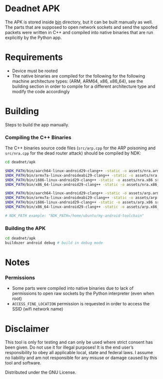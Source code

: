 # Deadnet APK

The APK is stored inside [bin](https://github.com/flashnuke/deadnet/tree/new_apk/apk/bin) directory, but it can be built manually as well.
</br>The parts that are supposed to open network sockets and send the spoofed packets were written in C++ and compiled into native binaries that are run explicitly by the Python app.

# Requirements
* Device must be rooted
* The native binaries are compiled for the following for the following machine architecture types: (ARM, ARM64, x86, x86_64), see the building section in order to compile for a different architecture type and modify the code accordingly


# Building
Steps to build the app manually.

### Compiling the C++ Binaries
The C++ binaries source code files (`src/arp.cpp` for the ARP poisoning and `src/nra.cpp` for the dead router attack) should be compiled by NDK:
```bash
cd deadnet/apk

$NDK_PATH/bin/aarch64-linux-android29-clang++ -static -o assets/nra.arm64 src/nra.cpp
$NDK_PATH/bin/armv7a-linux-androideabi29-clang++ -static -o assets/nra.arm src/nra.cpp
$NDK_PATH/bin/i686-linux-android29-clang++ -static -o assets/nra.x86 src/nra.cpp
$NDK_PATH/bin/x86_64-linux-android29-clang++ -static -o assets/nra.x86_64 src/nra.cpp

$NDK_PATH/bin/aarch64-linux-android29-clang++ -static -o assets/arp.arm64 src/arp.cpp
$NDK_PATH/bin/armv7a-linux-androideabi29-clang++ -static -o assets/arp.arm src/arp.cpp
$NDK_PATH/bin/i686-linux-android29-clang++ -static -o assets/arp.x86 src/arp.cpp
$NDK_PATH/bin/x86_64-linux-android29-clang++ -static -o assets/arp.x86_64 src/arp.cpp

# NDK_PATH example: "NDK_PATH=/home/ubuntu/my-android-toolchain"
```

### Building the APK
```bash
cd deadnet/apk
buildozer android debug # build in debug mode
```

# Notes
### Permissions
* Some parts were compiled into native binaries due to lack of permissions to open raw sockets by the Python interpreter (even when root)
* `ACCESS_FINE_LOCATION` permission is requested in order to access the SSID (wifi network name)


# Disclaimer

This tool is only for testing and can only be used where strict consent has been given. Do not use it for illegal purposes! It is the end user’s responsibility to obey all applicable local, state and federal laws. I assume no liability and am not responsible for any misuse or damage caused by this tool and software.

Distributed under the GNU License.
